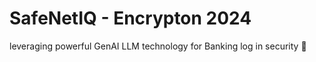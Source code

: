 <h1> SafeNetIQ - Encrypton 2024 </h1>
leveraging powerful GenAI LLM technology for Banking log in security 🔐 

